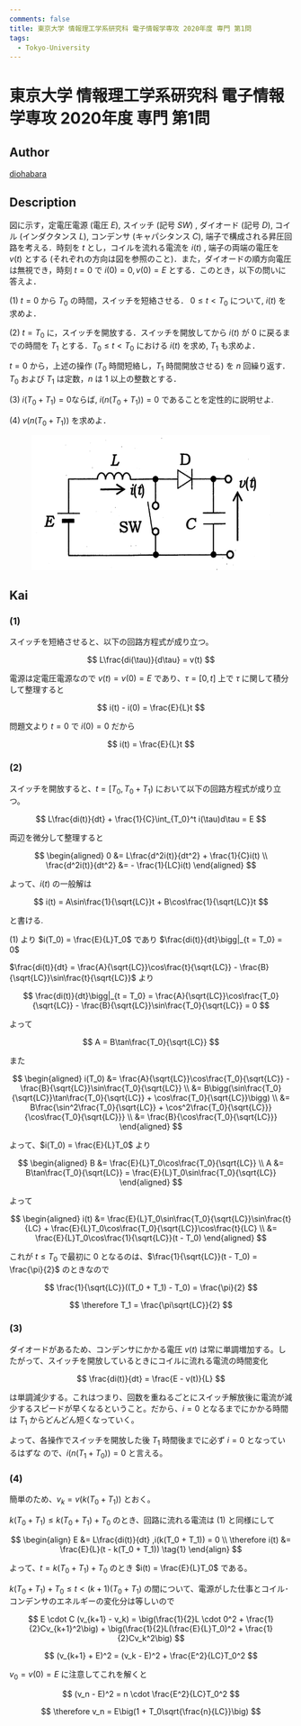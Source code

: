 ```yaml
---
comments: false
title: 東京大学 情報理工学系研究科 電子情報学専攻 2020年度 専門 第1問
tags:
  - Tokyo-University
---
```

# 東京大学 情報理工学系研究科 電子情報学専攻 2020年度 専門 第1問


## **Author**
[diohabara](https://github.com/diohabara/open_inshi)

## **Description**
図に示す，定電圧電源 (電圧 $E$), スイッチ (記号 $SW$) , ダイオード (記号 $D$), コイル (インダクタンス $L$), コンデンサ (キャパシタンス $C$), 端子で構成される昇圧回路を考える．時刻を $t$ とし，コイルを流れる電流を $i(t)$ , 端子の両端の電圧を $v(t)$ とする (それぞれの方向は図を参照のこと)．また，ダイオードの順方向電圧は無視でき，時刻 $t=0$ で $i(0)=0,v(0)=E$ とする．このとき，以下の問いに答えよ．

(1) $t=0$ から $T_0$ の時間，スイッチを短絡させる． $0 \le t < T_0$ について, $i(t)$ を求めよ．

(2) $t=T_0$ に，スイッチを開放する．スイッチを開放してから $i(t)$ が $0$ に戻るまでの時間を $T_1$ とする．$T_0 \le t < T_0$ における $i(t)$ を求め, $T_1$ も求めよ．

$t=0$ から，上述の操作 ($T_0$ 時間短絡し，$T_1$ 時間開放させる) を $n$ 回繰り返す．$T_0$ および $T_1$ は定数，$n$ は $1$ 以上の整数とする．

(3) $i(T_0 + T_1) = 0$ならば, $i(n(T_0 + T_1)) = 0$ であることを定性的に説明せよ.

(4) $v(n(T_0 + T_1))$ を求めよ．

<figure style="text-align:center;">
  <img src="https://raw.githubusercontent.com/Myyura/the_kai_project_assets/main/kakomonn/tokyo_university/IST/denshi_2020_1_p1.png" width="480" height="240" alt=""/>
</figure>

## **Kai**
### (1)
スイッチを短絡させると、以下の回路方程式が成り立つ。

$$
L\frac{di(\tau)}{d\tau} = v(t)
$$

電源は定電圧電源なので $v(t) = v(0) = E$ であり、$\tau = [0,t]$ 上で $\tau$ に関して積分して整理すると

$$
i(t) - i(0) = \frac{E}{L}t
$$

問題文より $t = 0$ で $i(0) = 0$ だから

$$
i(t) = \frac{E}{L}t
$$

### (2)
スイッチを開放すると、$t = [T_0, T_0 + T_1)$ において以下の回路方程式が成り立つ。

$$
L\frac{di(t)}{dt} + \frac{1}{C}\int_{T_0}^t i(\tau)d\tau = E
$$

両辺を微分して整理すると

$$
\begin{aligned}
0 &= L\frac{d^2i(t)}{dt^2} + \frac{1}{C}i(t) \\
\frac{d^2i(t)}{dt^2} &= - \frac{1}{LC}i(t)
\end{aligned}
$$

よって、$i(t)$ の一般解は

$$
i(t) = A\sin\frac{1}{\sqrt{LC}}t + B\cos\frac{1}{\sqrt{LC}}t
$$

と書ける.

(1) より $i(T_0) = \frac{E}{L}T_0$ であり $\frac{di(t)}{dt}\bigg|_{t = T_0} = 0$

$\frac{di(t)}{dt} = \frac{A}{\sqrt{LC}}\cos\frac{t}{\sqrt{LC}} - \frac{B}{\sqrt{LC}}\sin\frac{t}{\sqrt{LC}}$ より

$$
\frac{di(t)}{dt}\bigg|_{t = T_0} = \frac{A}{\sqrt{LC}}\cos\frac{T_0}{\sqrt{LC}} - \frac{B}{\sqrt{LC}}\sin\frac{T_0}{\sqrt{LC}} = 0
$$

よって

$$
A = B\tan\frac{T_0}{\sqrt{LC}}
$$

また

$$
\begin{aligned}
i(T_0) &= \frac{A}{\sqrt{LC}}\cos\frac{T_0}{\sqrt{LC}} - \frac{B}{\sqrt{LC}}\sin\frac{T_0}{\sqrt{LC}} \\
&= B\bigg(\sin\frac{T_0}{\sqrt{LC}}\tan\frac{T_0}{\sqrt{LC}} + \cos\frac{T_0}{\sqrt{LC}}\bigg) \\
&= B\frac{\sin^2\frac{T_0}{\sqrt{LC}} + \cos^2\frac{T_0}{\sqrt{LC}}}{\cos\frac{T_0}{\sqrt{LC}}} \\
&= \frac{B}{\cos\frac{T_0}{\sqrt{LC}}}
\end{aligned}
$$

よって、$i(T_0) = \frac{E}{L}T_0$ より

$$
\begin{aligned}
B &= \frac{E}{L}T_0\cos\frac{T_0}{\sqrt{LC}} \\
A &= B\tan\frac{T_0}{\sqrt{LC}} = \frac{E}{L}T_0\sin\frac{T_0}{\sqrt{LC}}
\end{aligned}
$$

よって

$$
\begin{aligned}
i(t) &= \frac{E}{L}T_0\sin\frac{T_0}{\sqrt{LC}}\sin\frac{t}{LC} + \frac{E}{L}T_0\cos\frac{T_0}{\sqrt{LC}}\cos\frac{t}{LC} \\
&= \frac{E}{L}T_0\cos\frac{1}{\sqrt{LC}}(t - T_0)
\end{aligned}
$$

これが $t \le T_0$ で最初に $0$ となるのは、$\frac{1}{\sqrt{LC}}(t - T_0) = \frac{\pi}{2}$ のときなので

$$
\frac{1}{\sqrt{LC}}((T_0 + T_1) - T_0) = \frac{\pi}{2}
$$

$$
\therefore T_1 = \frac{\pi\sqrt{LC}}{2}
$$

### (3)
ダイオードがあるため、コンデンサにかかる電圧 $v(t)$ は常に単調増加する。したがって、スイッチを開放しているときにコイルに流れる電流の時間変化

$$
\frac{di(t)}{dt} = \frac{E - v(t)}{L}
$$

は単調減少する。これはつまり、回数を重ねるごとにスイッチ解放後に電流が減少するスピードが早くなるということ。だから、$i = 0$ となるまでにかかる時間は $T_1$ からどんどん短くなっていく。

よって、各操作でスイッチを開放した後 $T_1$ 時間後までに必ず $i = 0$ となっているはずな
ので、$i(n(T_1 + T_0)) = 0$ と言える。

### (4)
簡単のため、$v_k = v(k(T_0 + T_1))$ とおく。

$k(T_0 + T_1) \le k(T_0 + T_1) + T_0$ のとき、回路に流れる電流は (1) と同様にして

$$
\begin{align}
E &= L\frac{di(t)}{dt} ,i(k(T_0 + T_1)) = 0 \\
\therefore i(t) &= \frac{E}{L}(t - k(T_0 + T_1)) \tag{1}
\end{align}
$$

よって、$t = k(T_0 + T_1) + T_0$ のとき $i(t) = \frac{E}{L}T_0$ である。

$k(T_0 + T_1) + T_0 \le t < (k + 1)(T_0 + T_1)$ の間について、電源がした仕事とコイル･コンデンサのエネルギーの変化分は等しいので

$$
E \cdot C (v_{k+1} - v_k) = \big(\frac{1}{2}L \cdot 0^2 + \frac{1}{2}Cv_{k+1}^2\big) + \big(\frac{1}{2}L(\frac{E}{L}T_0)^2 + \frac{1}{2}Cv_k^2\big)
$$

$$
(v_{k+1} + E)^2 = (v_k - E)^2 + \frac{E^2}{LC}T_0^2
$$

$v_0 = v(0) = E$ に注意してこれを解くと

$$
(v_n - E)^2 = n \cdot \frac{E^2}{LC}T_0^2
$$

$$
\therefore v_n = E\big(1 + T_0\sqrt{\frac{n}{LC}}\big)
$$
